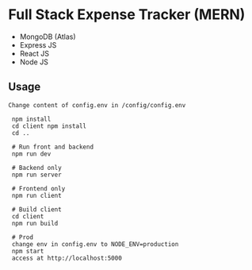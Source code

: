 # Full Stack Expense Tracker (MERN)

- MongoDB (Atlas)
- Express JS
- React JS
- Node JS


## Usage

```
Change content of config.env in /config/config.env
```

```
 npm install
 cd client npm install
 cd ..
 
 # Run front and backend
 npm run dev
 
 # Backend only
 npm run server
 
 # Frontend only
 npm run client
 
 # Build client
 cd client
 npm run build
 
 # Prod
 change env in config.env to NODE_ENV=production
 npm start
 access at http://localhost:5000
```
